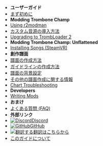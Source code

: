 - **ユーザーガイド**
- [まず初めに](./)
- **Modding Trombone Champ**
- [Using r2modman](installing-r2modman)
- [カスタム音源の導入方法](installing-songs)
- [Upgrading to TrombLoader 2](migrating-to-v2)
- **Modding Trombone Champ: Unflattened**
- [Installing Songs (SteamVR)](installing-songs-steamvr)
- **創作譜面**
- [譜面の作成方法](creating-charts)
- [ガイドラインの作成方法](charting-guidelines)
- [譜面の背景設定](chart-backgrounds)
- [その他の譜面作成に関する情報](misc-charting-info)
- [Chart Troubleshooting](chart-troubleshooting)
- **Developers**
- [Writing Mods](writing-mods)
- **おまけ**
- [よくある質問 (FAQ)](faq)
- **外部リンク**
- [![Discord](https://icongr.am/simple/discord.svg?colored&size=16)Discord](https://discord.gg/KVzKRsbetJ)
- [![GitHub](https://icongr.am/simple/github.svg?color=808080&size=16)GitHub](https://github.com/tc-mods/TromboneChampModdingWiki)
- [![翻訳する](https://icongr.am/material/translate.svg?color=808080&size=16)翻訳はこちらから](https://crowdin.com/project/trombone-champ-modding-wiki)
- [このガイドについて](about)
